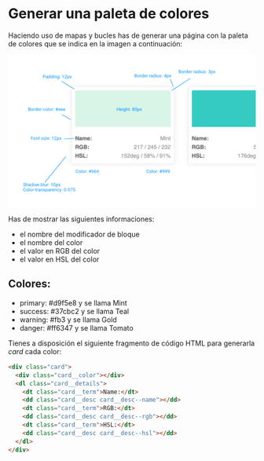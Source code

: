# Generar una paleta de colores

Haciendo uso de mapas y bucles has de generar una página con la paleta de colores que se indica en la imagen a continuación:

![](referencias.png)

Has de mostrar las siguientes informaciones:

* el nombre del modificador de bloque
* el nombre del color
* el valor en RGB del color
* el valor en HSL del color

## Colores:

- primary: #d9f5e8 y se llama Mint
- success: #37cbc2 y se llama Teal
- warning: #fb3 y se llama Gold
- danger: #ff6347 y se llama Tomato

Tienes a disposición el siguiente fragmento de código HTML para generarla _card_ cada color:

```html
<div class="card">
  <div class="card__color"></div>
  <dl class="card__details">
    <dt class="card__term">Name:</dt>
    <dd class="card__desc card__desc--name"></dd>
    <dt class="card__term">RGB:</dt>
    <dd class="card__desc card__desc--rgb"></dd>
    <dt class="card__term">HSL:</dt>
    <dd class="card__desc card__desc--hsl"></dd>
  </dl>
</div>
```
